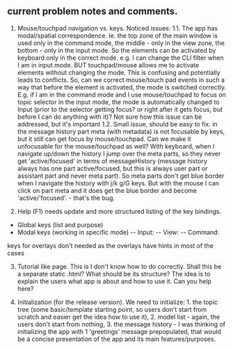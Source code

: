 ## current problem notes and comments.

1. Mouse/touchpad navigation vs. keys. Noticed issues:
1.1. The app has modal/spatial correspondence. Ie. the top zone of the main window is used only in the command mode, the middle - only in the view zone, the bottom - only in the input mode. So the elements can be activated by keyboard only in the correct mode. e.g. I can change the CLI filter when I am in input mode. BUT touchpad/mouse allows me to activate elements without changing the mode. This is confusing and potentially leads to conflicts. So, can we correct mouse/touch pad events in such a way that before the element is activated, the mode is switched correctly. E.g. if I am in the command mode and I use mouse/touchpad to focus on topic selector in the input mode, the mode is automatically changed to Input (prior to the selector getting focus? or right after it gets focus, but before I can do anything with it)? Not sure how this issue can be addressed, but it's important
1.2. Small issue, should be easy to fix. in the message history part meta (with metadata) is not focusable by keys, but it still can get focus by mouse/touchpad. Can we make it unfocusable for the mouse/touchpad as well?
With keyboard, when I navigate up/down the history I jump over the meta parts, so they never get 'active/focused' in terms of messageHistory (message history always has one part active/focused, but this is always user part or assistant part and never meta part). So meta parts don't get blue border when I navigate the history with j/k g/G keys. But with the mouse I can click on part meta and it does get the blue border and become 'active/'focused'. - that's the bug.

2. Help (F1) needs update and more structured listing of the key bindings. 
- Global keys (list and purpose)
- Modal keys (working in specific mode)
-- Input:
-- View:
-- Command:

keys for overlays don't needed as the overlays have hints in most of the cases

3. Tutorial like page. This is I don't know how to do correctly. Shall this be a separate static .html? What should be its structure? The idea is to explain the users what app is about and how to use it. Can you help here?

4. Initialization (for the release version). We need to initialize: 1. the topic tree (some basic/template starting point, so users don't start from scratch and easier get the idea how to use it), 2. model list - again, the users don't start from nothing, 3. the message history - I was thinking of initializing the app with 1 'greetings' message prepopulated, that would be a concise presentation of the app and its main features/purposes.

